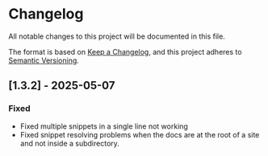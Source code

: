 # Changelog

All notable changes to this project will be documented in this file.

The format is based on [Keep a Changelog](https://keepachangelog.com/en/1.1.0/),
and this project adheres to [Semantic Versioning](https://semver.org/spec/v2.0.0.html).

## [1.3.2] - 2025-05-07

### Fixed

- Fixed multiple snippets in a single line not working
- Fixed snippet resolving problems when the docs are at the root of a site and not inside a subdirectory.
